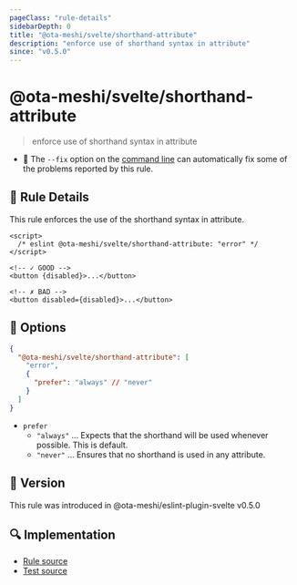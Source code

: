 ```yaml
---
pageClass: "rule-details"
sidebarDepth: 0
title: "@ota-meshi/svelte/shorthand-attribute"
description: "enforce use of shorthand syntax in attribute"
since: "v0.5.0"
---
```


# @ota-meshi/svelte/shorthand-attribute

> enforce use of shorthand syntax in attribute

- :wrench: The `--fix` option on the [command line](https://eslint.org/docs/user-guide/command-line-interface#fixing-problems) can automatically fix some of the problems reported by this rule.

## :book: Rule Details

This rule enforces the use of the shorthand syntax in attribute.

<eslint-code-block fix>

<!-- prettier-ignore-start -->
<!--eslint-skip-->

```svelte
<script>
  /* eslint @ota-meshi/svelte/shorthand-attribute: "error" */
</script>

<!-- ✓ GOOD -->
<button {disabled}>...</button>

<!-- ✗ BAD -->
<button disabled={disabled}>...</button>
```

<!-- prettier-ignore-end -->

</eslint-code-block>

## :wrench: Options

```json
{
  "@ota-meshi/svelte/shorthand-attribute": [
    "error",
    {
      "prefer": "always" // "never"
    }
  ]
}
```

- `prefer`
  - `"always"` ... Expects that the shorthand will be used whenever possible. This is default.
  - `"never"` ... Ensures that no shorthand is used in any attribute.

## :rocket: Version

This rule was introduced in @ota-meshi/eslint-plugin-svelte v0.5.0

## :mag: Implementation

- [Rule source](https://github.com/ota-meshi/eslint-plugin-svelte/blob/main/src/rules/shorthand-attribute.ts)
- [Test source](https://github.com/ota-meshi/eslint-plugin-svelte/blob/main/tests/src/rules/shorthand-attribute.ts)
